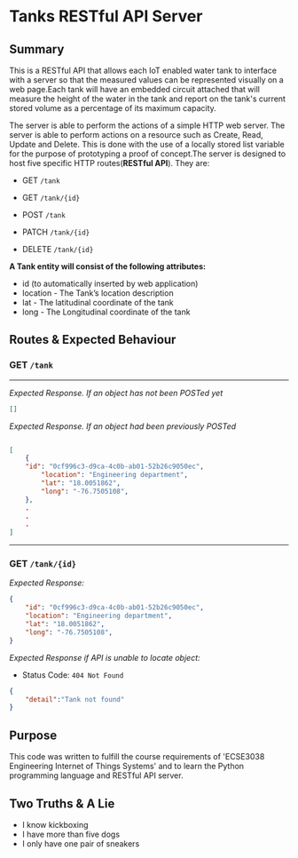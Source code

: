 # Tanks RESTful API Server

## Summary

This is a RESTful API that allows each IoT enabled water tank to interface with a server so that the measured values
can be represented visually on a web page.Each tank will have an embedded circuit attached that will measure the 
height of the water in the tank and report on the tank's current stored volume as a percentage of its maximum 
capacity.

The server is able to perform the actions of a simple HTTP web server. The server is able to perform actions on a 
resource such as Create, Read, Update and Delete. This is done with the use of a locally stored list variable for 
the purpose of prototyping a proof of concept.The server is designed to host five specific HTTP routes(**RESTful API**). They are:

- GET `/tank`

- GET `/tank/{id}`

- POST `/tank`

- PATCH `/tank/{id}`

- DELETE `/tank/{id}`

**A Tank entity will consist of the following attributes:**

- id (to automatically inserted by web application)
- location - The Tank’s location description
- lat - The latitudinal coordinate of the tank
- long - The Longitudinal coordinate of the tank

## Routes & Expected Behaviour

### GET `/tank`
___


*Expected Response. If an object has not been POSTed yet*

```json
[]
```

*Expected Response.  If an object had been previously POSTed*

```json

[
    {
	"id": "0cf996c3-d9ca-4c0b-ab01-52b26c9050ec",
        "location": "Engineering department",
        "lat": "18.0051862",
        "long": "-76.7505108",
    },
    .
    .
    .
]

```

---

### GET `/tank/{id}`

*Expected Response:*

```json
{
    "id": "0cf996c3-d9ca-4c0b-ab01-52b26c9050ec",
    "location": "Engineering department",
    "lat": "18.0051862",
    "long": "-76.7505108",
}

```

*Expected Response if API is unable to locate object:*

- Status Code: `404 Not Found`

```json
{
	"detail":"Tank not found"
}

```






## Purpose

This code was written to fulfill the course requirements of 'ECSE3038 Engineering Internet of Things Systems' and to
learn the Python programming language and RESTful API server.

## Two Truths & A Lie

- I know kickboxing 
- I have more than five dogs
- I only have one pair of sneakers